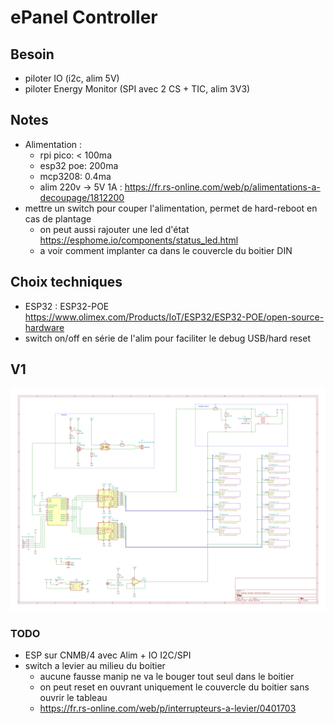 # ePanel Controller

## Besoin

- piloter IO (i2c, alim 5V)
- piloter Energy Monitor (SPI avec 2 CS + TIC, alim 3V3)
 
## Notes

- Alimentation : 
  - rpi pico: < 100ma
  - esp32 poe: 200ma
  - mcp3208: 0.4ma
  - alim 220v -> 5V 1A : https://fr.rs-online.com/web/p/alimentations-a-decoupage/1812200
- mettre un switch pour couper l'alimentation, permet de hard-reboot en cas de plantage
  - on peut aussi rajouter une led d'état https://esphome.io/components/status_led.html
  - a voir comment implanter ca dans le couvercle du boitier DIN

## Choix techniques

- ESP32 : ESP32-POE https://www.olimex.com/Products/IoT/ESP32/ESP32-POE/open-source-hardware
- switch on/off en série de l'alim pour faciliter le debug USB/hard reset

## V1

![](v1/schematic.png)

### TODO

- ESP sur CNMB/4 avec Alim + IO I2C/SPI
- switch a levier au milieu du boitier 
  - aucune fausse manip ne va le bouger tout seul dans le boitier
  - on peut reset en ouvrant uniquement le couvercle du boitier sans ouvrir le tableau
  - https://fr.rs-online.com/web/p/interrupteurs-a-levier/0401703
